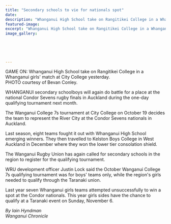 ```yaml
---
title: "Secondary schools to vie for nationals spot"
date: 
description: "Whanganui High School take on Rangitikei College in a Whanganui girls' match at City College yesterday, Wanganui Chronicle article on 22 September..."
featured-image: 
excerpt: "Whanganui High School take on Rangitikei College in a Whanganui girls' match at City College yesterday."
image_gallery:
	
	
	
	
	
---
```


<p>GAME ON: Whanganui High School take on Rangitikei College in a Whanganui girls' match at City College yesterday.<br />PHOTO courtesy of Bevan Conley.</p>
<p>WHANGANUI secondary schoolboys will again do battle for a place at the national Condor Sevens rugby finals in Auckland during the one-day qualifying tournament next month.</p>
<p>The Wanganui College 7s tournament at City College on October 19 decides the team to represent the River City at the Condor Sevens nationals in Auckland.</p>
<p>Last season, eight teams fought it out with Whanganui High School emerging winners. They then travelled to Kelston Boys College in West Auckland in December where they won the lower tier consolation shield.</p>
<p>The Wanganui Rugby Union has again called for secondary schools in the region to register for the qualifying tournament.</p>
<p>WRU development officer Justin Lock said the October Wanganui College 7s qualifying tournament was for boys' teams only, while the region's girls needed to qualify through the Taranaki union.</p>
<p>Last year seven Whanganui girls teams attempted unsuccessfully to win a spot at the Condor nationals. This year girls sides have the chance to qualify at a Taranaki event on Sunday, November 6.</p>
<p><em>By Iain Hyndman</em><br /><em>Wanganui Chronicle&nbsp;</em></p>

